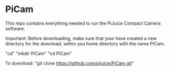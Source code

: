 # PiCam
This repo contains everything needed to run the PiJuice Compact Camera software. 

Important: Before downloading, make sure that your have created a new directory for the download, within you home directory with the name PiCam.

"cd"
"mkdir PiCam"
"cd PiCam"
 
To download: "git clone https://github.com/pijuice/PiCam.git" 
